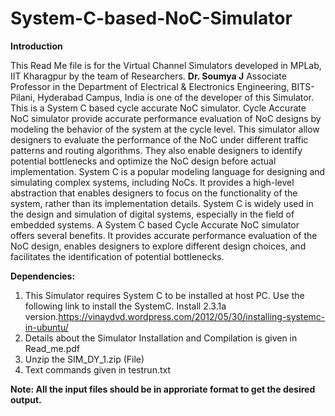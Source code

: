 # System-C-based-NoC-Simulator
**Introduction**

This Read Me file is for the Virtual Channel Simulators developed in MPLab, IIT Kharagpur by the team of Researchers. **Dr. Soumya J** Associate Professor in the Department of Electrical & Electronics Engineering, BITS-Pilani, Hyderabad Campus, India is one of the developer of this Simulator. This is a System C based cycle accurate NoC simulator. Cycle Accurate NoC simulator provide accurate performance evaluation of NoC designs by modeling the behavior of the system at the cycle level. This simulator allow designers to evaluate the performance of the NoC under different traffic patterns and routing algorithms. They also enable designers to identify potential bottlenecks and optimize the NoC design before actual implementation. System C is a popular modeling language for designing and simulating complex systems, including NoCs. It provides a high-level abstraction that enables designers to focus on the functionality of the system, rather than its implementation details. System C is widely used in the design and simulation of digital systems, especially in the field of embedded systems. A System C based Cycle Accurate NoC simulator offers several benefits. It provides accurate performance evaluation of the NoC design, enables designers to explore different design choices, and facilitates the identification of potential bottlenecks. 

**Dependencies:**

1. This Simulator requires System C to be installed at host PC. Use the following link to install the SystemC. Install 2.3.1a version.https://vinaydvd.wordpress.com/2012/05/30/installing-systemc-in-ubuntu/
2. Details about the Simulator Installation and Compilation is given in Read_me.pdf
3. Unzip the SIM_DY_1.zip (File)
4. Text commands given in testrun.txt

**Note:   All the input files should be in approriate format to get the desired output.**
